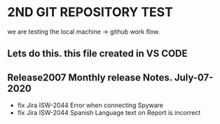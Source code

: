 # 2ND GIT REPOSITORY TEST

we are testing the local machine -> github work flow.

## Lets do this.  this file created in VS CODE

## Release2007 Monthly release Notes. July-07-2020

- fix Jira ISW-2044 Error when connecting Spyware
- fix Jira ISW-2044 Spanish Language text on Report is incorrect
